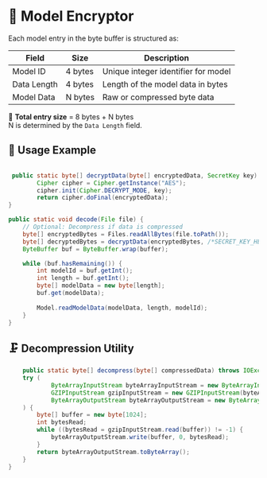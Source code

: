 # 🔐 Model Encryptor

Each model entry in the byte buffer is structured as:

| Field       | Size    | Description                         |
|-------------|---------|-------------------------------------|
| Model ID    | 4 bytes | Unique integer identifier for model |
| Data Length | 4 bytes | Length of the model data in bytes   |
| Model Data  | N bytes | Raw or compressed byte data         |

📌 **Total entry size** = 8 bytes + N bytes  
N is determined by the `Data Length` field.

## 🚀 Usage Example

```java

 public static byte[] decryptData(byte[] encryptedData, SecretKey key) throws Exception {
        Cipher cipher = Cipher.getInstance("AES");
        cipher.init(Cipher.DECRYPT_MODE, key);
        return cipher.doFinal(encryptedData);
}

public static void decode(File file) {
    // Optional: Decompress if data is compressed
    byte[] encryptedBytes = Files.readAllBytes(file.toPath());
    byte[] decryptedBytes = decryptData(encryptedBytes, /*SECRET_KEY_HERE*/);
    ByteBuffer buf = ByteBuffer.wrap(buffer);

    while (buf.hasRemaining()) {
        int modelId = buf.getInt();
        int length = buf.getInt();
        byte[] modelData = new byte[length];
        buf.get(modelData);
        
        Model.readModelData(modelData, length, modelId);
    }
}

```

## 🗜️ Decompression Utility

```java
    public static byte[] decompress(byte[] compressedData) throws IOException {
    try (
            ByteArrayInputStream byteArrayInputStream = new ByteArrayInputStream(compressedData);
            GZIPInputStream gzipInputStream = new GZIPInputStream(byteArrayInputStream);
            ByteArrayOutputStream byteArrayOutputStream = new ByteArrayOutputStream()
    ) {
        byte[] buffer = new byte[1024];
        int bytesRead;
        while ((bytesRead = gzipInputStream.read(buffer)) != -1) {
            byteArrayOutputStream.write(buffer, 0, bytesRead);
        }
        return byteArrayOutputStream.toByteArray(); 
    }
}
```




